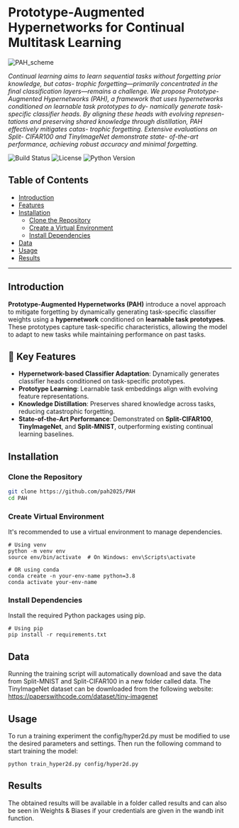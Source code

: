 # Prototype-Augmented Hypernetworks for Continual Multitask Learning

![PAH_scheme](https://github.com/user-attachments/assets/fafbe56a-a5c4-472d-8fcb-c45fd522ee78)

_Continual learning aims to learn sequential tasks
without forgetting prior knowledge, but catas-
trophic forgetting—primarily concentrated in the
final classification layers—remains a challenge.
We propose Prototype-Augmented Hypernetworks
(PAH), a framework that uses hypernetworks
conditioned on learnable task prototypes to dy-
namically generate task-specific classifier heads.
By aligning these heads with evolving represen-
tations and preserving shared knowledge through
distillation, PAH effectively mitigates catas-
trophic forgetting. Extensive evaluations on Split-
CIFAR100 and TinyImageNet demonstrate state-
of-the-art performance, achieving robust accuracy
and minimal forgetting._

![Build Status](https://img.shields.io/badge/build-passing-brightgreen)
![License](https://img.shields.io/badge/license-MIT-blue.svg)
![Python Version](https://img.shields.io/badge/python-3.8%2B-blue.svg)

## Table of Contents

- [Introduction](#introduction)
- [Features](#features)
- [Installation](#installation)
  - [Clone the Repository](#clone-the-repository)
  - [Create a Virtual Environment](#create-a-virtual-environment)
  - [Install Dependencies](#install-dependencies)
- [Data](#data)
- [Usage](#usage)
- [Results](#results)


---

## Introduction

**Prototype-Augmented Hypernetworks (PAH)** introduce a novel approach to mitigate forgetting by dynamically generating task-specific classifier weights using a **hypernetwork** conditioned on **learnable task prototypes**. These prototypes capture task-specific characteristics, allowing the model to adapt to new tasks while maintaining performance on past tasks.

## 🔹 Key Features
- **Hypernetwork-based Classifier Adaptation**: Dynamically generates classifier heads conditioned on task-specific prototypes.
- **Prototype Learning**: Learnable task embeddings align with evolving feature representations.
- **Knowledge Distillation**: Preserves shared knowledge across tasks, reducing catastrophic forgetting.
- **State-of-the-Art Performance**: Demonstrated on **Split-CIFAR100**, **TinyImageNet**, and **Split-MNIST**, outperforming existing continual learning baselines.


## Installation

### Clone the Repository

```bash
git clone https://github.com/pah2025/PAH
cd PAH
```

### Create Virtual Environment

It's recommended to use a virtual environment to manage dependencies.

```
# Using venv
python -m venv env
source env/bin/activate  # On Windows: env\Scripts\activate

# OR using conda
conda create -n your-env-name python=3.8
conda activate your-env-name
```

### Install Dependencies

Install the required Python packages using pip.

```
# Using pip
pip install -r requirements.txt
```

## Data

Running the training script will automatically download and save the data from Split-MNIST and Split-CIFAR100 in a new folder called data. The TinyImageNet dataset can be downloaded from the following website: https://paperswithcode.com/dataset/tiny-imagenet

## Usage

To run a training experiment the config/hyper2d.py must be modified to use the desired parameters and settings. Then run the following command to start training the model:

```
python train_hyper2d.py config/hyper2d.py
```

## Results

The obtained results will be available in a folder called results and can also be seen in Weights & Biases if your credentials are given in the wandb init function.


